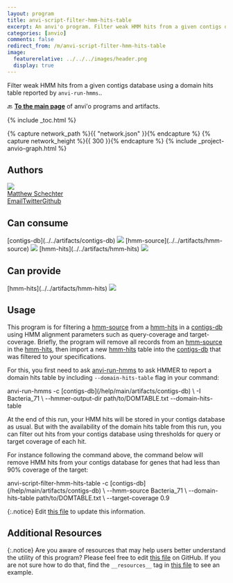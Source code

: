```yaml
---
layout: program
title: anvi-script-filter-hmm-hits-table
excerpt: An anvi'o program. Filter weak HMM hits from a given contigs database using a domain hits table reported by `anvi-run-hmms`.
categories: [anvio]
comments: false
redirect_from: /m/anvi-script-filter-hmm-hits-table
image:
  featurerelative: ../../../images/header.png
  display: true
---
```


Filter weak HMM hits from a given contigs database using a domain hits table reported by `anvi-run-hmms`..

🔙 **[To the main page](../../)** of anvi'o programs and artifacts.


{% include _toc.html %}
<div id="svg" class="subnetwork"></div>
{% capture network_path %}{{ "network.json" }}{% endcapture %}
{% capture network_height %}{{ 300 }}{% endcapture %}
{% include _project-anvio-graph.html %}


## Authors

<div class="anvio-person"><div class="anvio-person-info"><div class="anvio-person-photo"><img class="anvio-person-photo-img" src="../../images/authors/mschecht.jpg" /></div><div class="anvio-person-info-box"><a href="/people/mschecht" target="_blank"><span class="anvio-person-name">Matthew Schechter</span></a><div class="anvio-person-social-box"><a href="mailto:mschechter@uchicago.edu" class="person-social" target="_blank"><i class="fa fa-fw fa-envelope-square"></i>Email</a><a href="http://twitter.com/mschecht_bio" class="person-social" target="_blank"><i class="fa fa-fw fa-twitter-square"></i>Twitter</a><a href="http://github.com/mschecht" class="person-social" target="_blank"><i class="fa fa-fw fa-github"></i>Github</a></div></div></div></div>



## Can consume


<p style="text-align: left" markdown="1"><span class="artifact-r">[contigs-db](../../artifacts/contigs-db) <img src="../../images/icons/DB.png" class="artifact-icon-mini" /></span> <span class="artifact-r">[hmm-source](../../artifacts/hmm-source) <img src="../../images/icons/HMM.png" class="artifact-icon-mini" /></span> <span class="artifact-r">[hmm-hits](../../artifacts/hmm-hits) <img src="../../images/icons/CONCEPT.png" class="artifact-icon-mini" /></span></p>


## Can provide


<p style="text-align: left" markdown="1"><span class="artifact-p">[hmm-hits](../../artifacts/hmm-hits) <img src="../../images/icons/CONCEPT.png" class="artifact-icon-mini" /></span></p>


## Usage


This program is for filtering a <span class="artifact-n">[hmm-source](/help/main/artifacts/hmm-source)</span> from a <span class="artifact-n">[hmm-hits](/help/main/artifacts/hmm-hits)</span> in a <span class="artifact-n">[contigs-db](/help/main/artifacts/contigs-db)</span> using HMM alignment parameters such as query-coverage and target-coverage. Briefly, the program will remove all records from an <span class="artifact-n">[hmm-source](/help/main/artifacts/hmm-source)</span> in the <span class="artifact-n">[hmm-hits](/help/main/artifacts/hmm-hits)</span>, then import a new <span class="artifact-n">[hmm-hits](/help/main/artifacts/hmm-hits)</span> table into the <span class="artifact-n">[contigs-db](/help/main/artifacts/contigs-db)</span> that was filtered to your specifications.

For this, you first need to ask <span class="artifact-p">[anvi-run-hmms](/help/main/programs/anvi-run-hmms)</span> to ask HMMER to report a domain hits table by including `--domain-hits-table` flag in your command:

<div class="codeblock" markdown="1">
anvi&#45;run&#45;hmms &#45;c <span class="artifact&#45;n">[contigs&#45;db](/help/main/artifacts/contigs&#45;db)</span> \
              &#45;I Bacteria_71 \
              &#45;&#45;hmmer&#45;output&#45;dir path/to/DOMTABLE.txt
              &#45;&#45;domain&#45;hits&#45;table
</div>

At the end of this run, your HMM hits will be stored in your contigs database as usual. But with the availability of the domain hits table from this run, you can filter out hits from your contigs database using thresholds for query or target coverage of each hit.

For instance following the command above, the command below will remove HMM hits from your contigs database for genes that had less than 90% coverage of the target:

<div class="codeblock" markdown="1">
anvi&#45;script&#45;filter&#45;hmm&#45;hits&#45;table &#45;c <span class="artifact&#45;n">[contigs&#45;db](/help/main/artifacts/contigs&#45;db)</span> \
                                  &#45;&#45;hmm&#45;source Bacteria_71 \
                                  &#45;&#45;domain&#45;hits&#45;table path/to/DOMTABLE.txt \
                                  &#45;&#45;target&#45;coverage 0.9
</div>


{:.notice}
Edit [this file](https://github.com/merenlab/anvio/tree/master/anvio/docs/programs/anvi-script-filter-hmm-hits-table.md) to update this information.


## Additional Resources



{:.notice}
Are you aware of resources that may help users better understand the utility of this program? Please feel free to edit [this file](https://github.com/merenlab/anvio/tree/master/bin/anvi-script-filter-hmm-hits-table) on GitHub. If you are not sure how to do that, find the `__resources__` tag in [this file](https://github.com/merenlab/anvio/blob/master/bin/anvi-interactive) to see an example.
